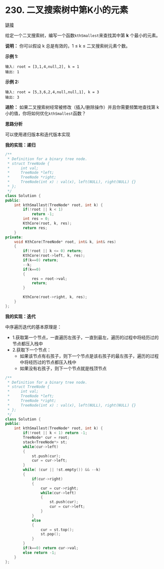 # 230. 二叉搜索树中第K小的元素

[链接](https://leetcode-cn.com/problems/kth-smallest-element-in-a-bst/description/)

给定一个二叉搜索树，编写一个函数`kthSmallest`来查找其中第 **k** 个最小的元素。

**说明：**
 你可以假设 k 总是有效的，1 ≤ k ≤ 二叉搜索树元素个数。

**示例 1:**

```
输入: root = [3,1,4,null,2], k = 1
输出: 1
```

**示例 2:**

```
输入: root = [5,3,6,2,4,null,null,1], k = 3
输出: 3
```

**进阶：**
 如果二叉搜索树经常被修改（插入/删除操作）并且你需要频繁地查找第 k 小的值，你将如何优化`kthSmallest`函数？

**思路分析**

可以使用递归版本和迭代版本实现

**我的实现：递归**

```c++
/**
 * Definition for a binary tree node.
 * struct TreeNode {
 *     int val;
 *     TreeNode *left;
 *     TreeNode *right;
 *     TreeNode(int x) : val(x), left(NULL), right(NULL) {}
 * };
 */
class Solution {
public:
    int kthSmallest(TreeNode* root, int k) {
        if(!root || k < 1)
            return -1;
        int res = 0;
        KthCore(root, k, res);
        return res;
    }
private:
    void KthCore(TreeNode* root, int& k, int& res)
    {
        if(!root || k <= 0) return;
        KthCore(root->left, k, res);
        if(k==0) return;
        --k;
        if(k==0)
        {
            res = root->val;
            return;
        }
        
        KthCore(root->right, k, res);
    }
};
```

**我的实现：迭代**

中序遍历迭代的基本原理是：

- 1.获取第一个节点，一直遍历左孩子，一直到最左，遍历的过程中将经历过的节点都压入栈中
- 2.获取下一个节点：
  - 如果该节点有右孩子，则下一个节点是该右孩子的最左孩子，遍历的过程中将经历过的节点都压入栈中
  - 如果没有右孩子，则下一个节点就是栈顶节点

```c++
/**
 * Definition for a binary tree node.
 * struct TreeNode {
 *     int val;
 *     TreeNode *left;
 *     TreeNode *right;
 *     TreeNode(int x) : val(x), left(NULL), right(NULL) {}
 * };
 */
class Solution {
public:
    int kthSmallest(TreeNode* root, int k) {
        if(!root || k < 1) return -1;
        TreeNode* cur = root;
        stack<TreeNode*> st;
        while(cur->left)
        {
            st.push(cur);
            cur = cur->left;
        }
        while( (cur || !st.empty()) && --k)
        {
            if(cur->right)
            {
                cur = cur->right;
                while(cur->left)
                {
                    st.push(cur);
                    cur = cur->left;
                }
            }
            else
            {
                cur = st.top();
                st.pop();
            }
        }
        if(k==0) return cur->val;
        else return -1;
    }
};
```

